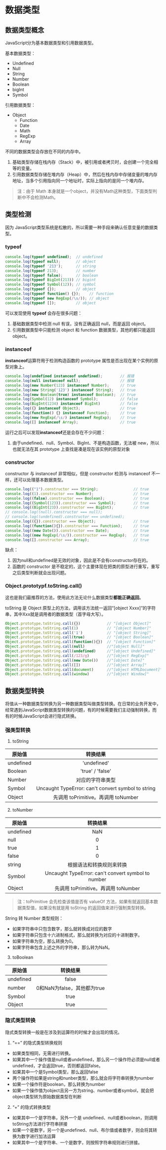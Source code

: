 # 数据类型

## 数据类型概念

JavaScript分为基本数据类型和引用数据类型。

基本数据类型：

- Undefined
- Null
- String
- Number
- Boolean
- bigInt
- Symbol

引用数据类型：

- Object
  - Function
  - Date
  - Math
  - RegExp
  - Array

不同的数据类型会存放在不同的内存中。

1. 基础类型存储在栈内存（Stack）中，被引用或者拷贝时，会创建一个完全相等的变量。
2. 引用数据类型存储在堆内存（Heap）中，然后在栈内存中存储变量的堆内存地址，当多个引用指向同一个地址时，实际上指向的是同一个堆内存。

> 注：由于 Math 本身就是一个object，并没有Math这种类型，下面类型判断中不会检测Math。

## 类型检测

因为 JavaScript类型系统是松散的，所以需要一种手段来确认任意变量的数据类型。

### typeof

```js
console.log(typeof undefined);  // undefined
console.log(typeof null);       // object
console.log(typeof '213');      // string
console.log(typeof 213);        // number
console.log(typeof false);      // boolean
console.log(typeof BigInt(213)) // bigint
console.log(typeof Symbol(12)); // symbol
console.log(typeof {});         // object
console.log(typeof function() {});    // function
console.log(typeof new RegExp(/\s/)); // object
console.log(typeof []);         // object
```

可以发现使用 **typeof** 会存在很多问题：

1. 基础数据类型中检测 null 有误，没有正确返回 null，而是返回 object。
2. 引用数据类型中只能检测 object 和 function 数据类型，其他的都只能返回 object。

### instanceof

**instanceof**运算符用于检测构造函数的 prototype 属性是否出现在某个实例的原型对象上。

```js
console.log(undefined instanceof undefined);        // 报错
console.log(null instanceof null);                  // 报错
console.log(new Number(123) instanceof Number);     // true
console.log(new String('123') instanceof String);   // true
console.log(new Boolean(true) instanceof Boolean);  // true
console.log(Symbol(12) instanceof Symbol);          // false
console.log(BigInt(1234) instanceof BigInt)         // false
console.log({} instanceof Object);                  // true
console.log(function() {} instanceof Function);     // true
console.log(new RegExp(/\s/) instanceof RegExp);    // true
console.log([] instanceof Array);                   // true
```

运行之后可以发现**instanceof**还是会存在不少问题：

1. 由于undefined、null、Symbol、BigInt、不是构造函数，无法被 new，所以也就无法在其 prototype 上查找是凑是现在该实例的原型对象


### constructor

constructor 与 instanceof 非常相似，但是 constructor 检测与 instanceof 不一样，还可以处理基本数据类型。

```js
console.log(("1").constructor === String);                // true
console.log((1).constructor === Number);                  // true
console.log((false).constructor === Boolean);             // true
console.log((Symbol(123)).constructor === Symbol);        // true
console.log((BigInt(23)).constructor === BigInt);         // true
// console.log((null).constructor === null); 
// console.log((undefined).constructor === undefined); 
console.log(({}).constructor === Object);                 // true
console.log((function(){}).constructor === Function);     // true 
console.log((new Date()).constructor === Date);           // true
console.log((new RegExp(/\s/)).constructor === RegExp);   // true 
console.log([].constructor === Array);                    // true
```
缺点：
1. 因为null和undefined是无效的对象，因此是不会有constructor存在的。
2. 函数的 constructor 是不稳定的，这个主要体现在把类的原型进行重写，重写之后类型判断就会出现问题。

### Object.prototypf.toString.call()

这也是我们最推荐的方法，使用此方法无论什么数据类型**都能正确返回**。

toString 是 Object 原型上的方法，调用该方法统一返回“[object Xxxx]”的字符串，其中Xxx就是调用者的数据类型（首字母大写）。

```js
Object.prototype.toString.call({})            // "[object Object]"
Object.prototype.toString.call(1)             // "[object Number]"
Object.prototype.toString.call('1')           // "[object String]"
Object.prototype.toString.call(true)          // "[object Boolean]"
Object.prototype.toString.call(function(){})  // "[object Function]"
Object.prototype.toString.call(null)          //"[object Null]"
Object.prototype.toString.call(undefined)     //"[object Undefined]"
Object.prototype.toString.call(/123/g)        //"[object RegExp]"
Object.prototype.toString.call(new Date())    //"[object Date]"
Object.prototype.toString.call([])            //"[object Array]"
Object.prototype.toString.call(document)      //"[object HTMLDocument]"
Object.prototype.toString.call(window)        //"[object Window]"
```

## 数据类型转换

将值从一种数据类型转换为另一种数据类型叫做类型转换。在日常的业务开发中，经常遇到JavaScript数据类型转换的问题，有的时候需要我们主动强制转换，而有的时候JavaScript会进行隐式转换。

### 强类型转换

1. toString

原始值|转换结果
--|:--:
undefined| 'undefined'
Boolean | 'true' / 'false'
Number | 对应的字符串类型
Symbol | Uncaught TypeError: can't convert symbol to string
Object | 先调用 toPrimitive。再调用 toNumber


2. toNumber

原始值|转换结果
--|:--:
undefined| NaN
null | 0
true | 1
false | 0
string| 根据语法和转换规则来转换
Symbol| Uncaught TypeError: can't convert symbol to number
Object | 先调用 toPrimitive。再调用 toNumber

> 注：toPrimitive 会先检查该值是否有 valueOf 方法，如果有就返回基本数据类型值，如果没有就是用 toString 的返回值来进行强制类型转换。

String 转 Number 类型规则：

- 如果字符串中只包含数字，那么就转换成对应的数字
- 如果字符串只包含十六进制格式，那么就转换为对应的十进制数字。
- 如果字符串为空，那么转换为0。
- 如果字符串包含上述之外的字符串，那么转为NaN。

3. toBoolean

原始值|转换结果
--|:--:
undefined| false
number | 0和NaN为false，其他都为true
Symbol | true
Object | true

### 隐式类型转换

隐式类型转换一般是在涉及到运算符的时候才会出现的情况。

1. “==” 的隐式类型转换规则

- 如果类型相同，无需进行转换。
- 如果其中一个操作值是null或者undefined，那么另一个操作符必须是null或者undefined，才会返回true，否则都返回false。
- 如果其中一个是Symbol类型，那么返回false
- 两个操作符如果是string和nunber类型，那么就会将字符串转换为number
- 如果一个操作符是boolean，那么转换为number
- 如果一个操作值为object且另一方为string、number或者symbol，就会把object类型转为原始数据类型在判断

2. “+” 的隐式转换类型

- 如果其中一个是字符串，另外一个是 undefined、null或者boolean，则调用toString方法进行字符串拼接
- 如果一个是数字，另一个是undefined、null、布尔值或者数字，则会将其转换为数字进行加法运算
- 如果其中一个是字符串、一个是数字，则按照字符串规则进行拼接。

